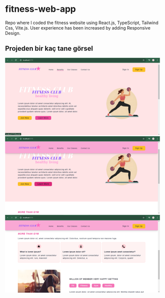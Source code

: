 
# fitness-web-app
Repo where I coded the fitness website using React.js, TypeScript, Tailwind Css, Vite.js. User experience has been increased by adding Responsive Design.

## Projeden bir kaç tane görsel
![Proje görsel 1](src/assets/images/fitnessweb-1.png)
![Proje görsel 2](src/assets/images/fitnessweb-2.png)
![Proje görsel 3](src/assets/images/fitnessweb-3.png)



